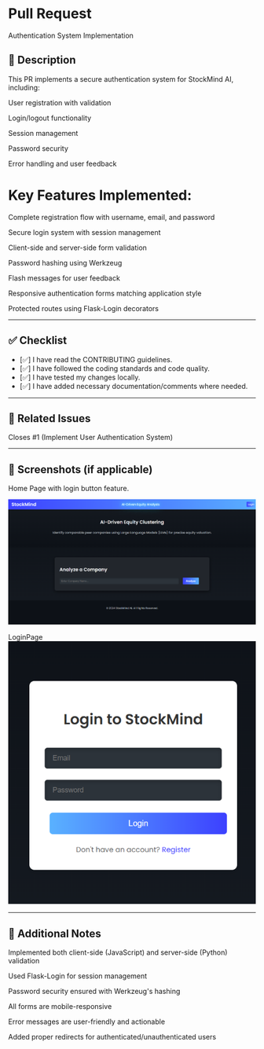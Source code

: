 # Pull Request
Authentication System Implementation

## 📝 Description

This PR implements a secure authentication system for StockMind AI, including:

User registration with validation

Login/logout functionality

Session management

Password security

Error handling and user feedback

# Key Features Implemented:
Complete registration flow with username, email, and password

Secure login system with session management

Client-side and server-side form validation

Password hashing using Werkzeug

Flash messages for user feedback

Responsive authentication forms matching application style

Protected routes using Flask-Login decorators


---

## ✅ Checklist

- [✅] I have read the CONTRIBUTING guidelines.
- [✅] I have followed the coding standards and code quality.
- [✅] I have tested my changes locally.
- [✅] I have added necessary documentation/comments where needed.


---

## 📎 Related Issues

Closes #1 (Implement User Authentication System)

---

## 📸 Screenshots (if applicable)

Home Page with login button feature.

![image alt](https://github.com/Stunner2201/StockMind/blob/3e797b87c17cdcb20df9d9bebfedb8781691119d/Screenshot%202025-05-11%20140814.png)

LoginPage
![image alt](https://github.com/Stunner2201/StockMind/blob/9bbd1d41f7ae7471fcacbae1c7bd957f8ff1d70e/Screenshot%202025-05-11%20141451.png)

---

## 💬 Additional Notes

Implemented both client-side (JavaScript) and server-side (Python) validation

Used Flask-Login for session management

Password security ensured with Werkzeug's hashing

All forms are mobile-responsive

Error messages are user-friendly and actionable

Added proper redirects for authenticated/unauthenticated users
